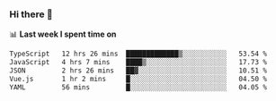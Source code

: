 ### Hi there 👋

<!--
**DBvc/DBvc** is a ✨ _special_ ✨ repository because its `README.md` (this file) appears on your GitHub profile.

Here are some ideas to get you started:

- 🔭 I’m currently working on ...
- 🌱 I’m currently learning ...
- 👯 I’m looking to collaborate on ...
- 🤔 I’m looking for help with ...
- 💬 Ask me about ...
- 📫 How to reach me: ...
- 😄 Pronouns: ...
- ⚡ Fun fact: ...
-->

📊 **Last week I spent time on**
<!--START_SECTION:waka-->

```txt
TypeScript   12 hrs 26 mins  █████████████▒░░░░░░░░░░░   53.54 %
JavaScript   4 hrs 7 mins    ████▒░░░░░░░░░░░░░░░░░░░░   17.73 %
JSON         2 hrs 26 mins   ██▓░░░░░░░░░░░░░░░░░░░░░░   10.51 %
Vue.js       1 hr 2 mins     █░░░░░░░░░░░░░░░░░░░░░░░░   04.50 %
YAML         56 mins         █░░░░░░░░░░░░░░░░░░░░░░░░   04.05 %
```

<!--END_SECTION:waka-->

